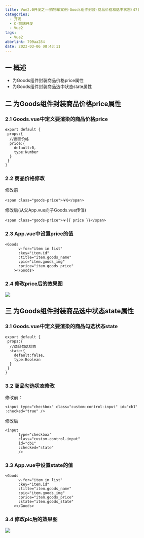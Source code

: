```yaml
---
title: Vue2.0开发之——购物车案例-Goods组件封装-商品价格和选中状态(47)
categories:
  - 开发
  - C-前端开发
  - Vue2
tags:
  - Vue2
abbrlink: 799aa284
date: 2023-03-06 08:43:11
---
```

## 一 概述

* 为Goods组件封装商品价格price属性
* 为Goods组件封装商品选中状态state属性

<!--more-->

## 二 为Goods组件封装商品价格price属性

### 2.1  Goods.vue中定义要渲染的商品价格price

```
export default {
 props:{
  //商品价格
  price:{
    default:0,
    type:Number
  }
 }
}
```
### 2.2 商品价格修改

修改前

```
<span class="goods-price">￥0</span>
```

修改后(从父App.vue向子Goods.vue传值)

```
<span class="goods-price">￥{{ price }}</span>
```

### 2.3 App.vue中设置price的值

```
<Goods
      v-for="item in list"
      :key="item.id"
      :title="item.goods_name"
      :pic="item.goods_img"
      :price="item.goods_price"
    ></Goods>
```

### 2.4 修改price后的效果图
![][1]

## 三 为Goods组件封装商品选中状态state属性

### 3.1 Goods.vue中定义要渲染的商品勾选状态state

```
export default {
 props:{
  //商品勾选状态
  state:{
    default:false,
    type:Boolean
  }
 }
}
```

### 3.2  商品勾选状态修改

修改前：

```
<input type="checkbox" class="custom-control-input" id="cb1" :checked="true" />
```

修改后

```
<input
      type="checkbox"
      class="custom-control-input"
      id="cb1"
      :checked="state"
      />
```

### 3.3 App.vue中设置state的值

```
<Goods
      v-for="item in list"
      :key="item.id"
      :title="item.goods_name"
      :pic="item.goods_img"
      :price="item.goods_price"
      :state="item.goods_state"
    ></Goods>
```

###  3.4 修改pic后的效果图
![][2]




[1]:https://jsd.onmicrosoft.cn/gh/PGzxc/CDN/blog-vue/vue2.0-47-cart-goods-price-modify.png
[2]:https://jsd.onmicrosoft.cn/gh/PGzxc/CDN/blog-vue/vue2.0-47-cart-goods-state-modify.png


